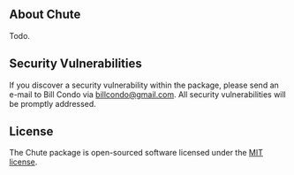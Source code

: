 ## About Chute

Todo.

## Security Vulnerabilities

If you discover a security vulnerability within the package, please send an e-mail to Bill Condo via [billcondo@gmail.com](mailto:billcondo@gmail.com). All security vulnerabilities will be promptly addressed.

## License

The Chute package is open-sourced software licensed under the [MIT license](https://opensource.org/licenses/MIT).
